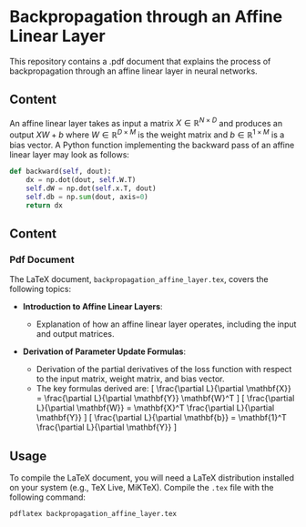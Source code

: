 # Backpropagation through an Affine Linear Layer

This repository contains a .pdf document that explains the process of backpropagation through an affine linear layer in neural networks.

## Content 
An affine linear layer takes as input a matrix $X \in \mathbb{R}^{N \times D}$ and produces an output $XW + b$ where $W \in \mathbb{R}^{D \times M}$ is the weight matrix and $b \in \mathbb{R}^{1 \times M}$ is a bias vector.
A Python function implementing the backward pass of an affine linear layer may look as follows:
```python
def backward(self, dout):
    dx = np.dot(dout, self.W.T)
    self.dW = np.dot(self.x.T, dout) 
    self.db = np.sum(dout, axis=0)
    return dx
```
    
## Content

### Pdf Document

The LaTeX document, `backpropagation_affine_layer.tex`, covers the following topics:

- **Introduction to Affine Linear Layers**: 
  - Explanation of how an affine linear layer operates, including the input and output matrices.
  
- **Derivation of Parameter Update Formulas**:
  - Derivation of the partial derivatives of the loss function with respect to the input matrix, weight matrix, and bias vector.
  - The key formulas derived are:
    \[
    \frac{\partial L}{\partial \mathbf{X}} = \frac{\partial L}{\partial \mathbf{Y}} \mathbf{W}^T
    \]
    \[
    \frac{\partial L}{\partial \mathbf{W}} = \mathbf{X}^T \frac{\partial L}{\partial \mathbf{Y}}
    \]
    \[
    \frac{\partial L}{\partial \mathbf{b}} = \mathbf{1}^T \frac{\partial L}{\partial \mathbf{Y}}
    \]


## Usage

To compile the LaTeX document, you will need a LaTeX distribution installed on your system (e.g., TeX Live, MiKTeX). Compile the `.tex` file with the following command:

```bash
pdflatex backpropagation_affine_layer.tex

